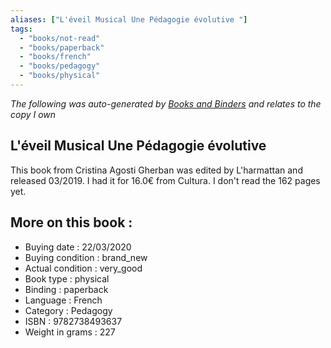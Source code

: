 ```yaml
---
aliases: ["L'éveil Musical Une Pédagogie évolutive "] 
tags: 
  - "books/not-read" 
  - "books/paperback" 
  - "books/french"
  - "books/pedagogy"
  - "books/physical"
---
```


_The following was auto-generated by [Books and Binders](Books%20and%20Binders.md) and relates to the copy I own_
## L'éveil Musical Une Pédagogie évolutive 
This book from Cristina Agosti Gherban was edited by L'harmattan and released 03/2019. I had it for 16.0€ from Cultura. I don't read the 162 pages yet.

## More on this book :
- Buying date : 22/03/2020
- Buying condition : brand_new
- Actual condition : very_good
- Book type : physical
- Binding : paperback
- Language : French
- Category : Pedagogy
- ISBN : 9782738493637
- Weight in grams : 227
